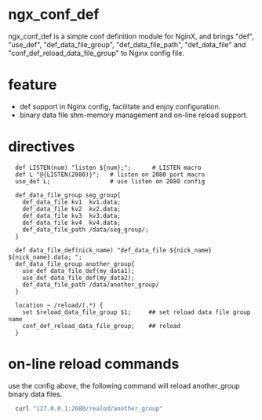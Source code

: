 ngx_conf_def
============
ngx_conf_def is a simple conf definition module for NginX, and brings "def", "use_def", "def_data_file_group", "def_data_file_path", "def_data_file" and "conf_def_reload_data_file_group" to Nginx config file. 

feature
==========================
* def support in Nginx config, facilitate and enjoy configuration.
* binary data file shm-memory management and on-line reload support.

directives
==========================
```nginx
  def LISTEN(num) "listen ${num};";      # LISTEN macro
  def L "@{LISTEN(2080)}";   # listen on 2080 port macro
  use_def L;                 # use listen on 2080 config
```

```nginx
  def_data_file_group seg_group{
    def_data_file kv1  kv1.data;
    def_data_file kv2  kv2.data;
    def_data_file kv3  kv3.data;
    def_data_file kv4  kv4.data;
    def_data_file_path /data/seg_group/;
  }
  
  def data_file_def(nick_name) "def_data_file ${nick_name} ${nick_name}.data; ";
  def_data_file_group another_group{
    use_def data_file_def(my_data1);
    use_def data_file_def(my_data2);
    def_data_file_path /data/another_group/
  }
```

```nginx
  location ~ /reload/(.*) {
    set $reload_data_file_group $1;     ## set reload data file group name
    conf_def_reload_data_file_group;    ## reload
  }
```

on-line reload commands
==========================
use the config above, the following command will reload another_group binary data files.
```sh
  curl "127.0.0.1:2080/realod/another_group"
```



